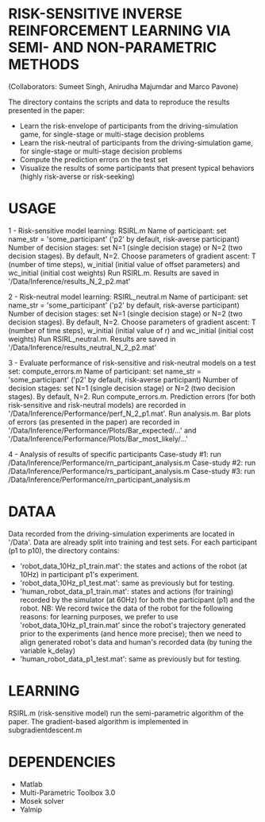 # RISK-SENSITIVE INVERSE REINFORCEMENT LEARNING VIA SEMI- AND NON-PARAMETRIC METHODS 
(Collaborators: Sumeet Singh, Anirudha Majumdar and Marco Pavone)

The directory contains the scripts and data to reproduce the results presented in the paper:
- Learn the risk-envelope of participants from the driving-simulation game, for single-stage or multi-stage decision problems
- Learn the risk-neutral of participants from the driving-simulation game, for single-stage or multi-stage decision problems
- Compute the prediction errors on the test set
- Visualize the results of some participants that present typical behaviors (highly risk-averse or risk-seeking)


# USAGE

1 - Risk-sensitive model learning: RSIRL.m
	Name of participant: set name_str = 'some_participant' ('p2' by default, risk-averse participant)
	Number of decision stages: set N=1 (single decision stage) or N=2 (two decision stages). By default, N=2.
	Choose parameters of gradient ascent: T (number of time steps), w_initial (initial value of offset parameters) and wc_initial (initial cost weights) 
	Run RSIRL.m. Results are saved in '/Data/Inference/results_N_2_p2.mat'

2 - Risk-neutral model learning: RSIRL_neutral.m
	Name of participant: set name_str = 'some_participant' ('p2' by default, risk-averse participant)
	Number of decision stages: set N=1 (single decision stage) or N=2 (two decision stages). By default, N=2.
	Choose parameters of gradient ascent: T (number of time steps), w_initial (initial value of r) and wc_initial (initial cost weights) 
	Run RSIRL_neutral.m. Results are saved in '/Data/Inference/results_neutral_N_2_p2.mat'

3 - Evaluate performance of risk-sensitive and risk-neutral models on a test set: compute_errors.m
	Name of participant: set name_str = 'some_participant' ('p2' by default, risk-averse participant)
	Number of decision stages: set N=1 (single decision stage) or N=2 (two decision stages). By default, N=2.
	Run compute_errors.m. Prediction errors (for both risk-sensitive and risk-neutral models) are recorded in '/Data/Inference/Performance/perf_N_2_p1.mat'.
	Run analysis.m. Bar plots of errors (as presented in the paper) are recorded in '/Data/Inference/Performance/Plots/Bar_expected/...' and '/Data/Inference/Performance/Plots/Bar_most_likely/...'

4 - Analysis of results of specific participants
	Case-study #1: run /Data/Inference/Performance/rn_participant_analysis.m
	Case-study #2: run /Data/Inference/Performance/rs_participant_analysis.m
	Case-study #3: run /Data/Inference/Performance/rn_participant_analysis.m


# DATAA

Data recorded from the driving-simulation experiments are located in '/Data'. Data are already split into training and test sets.
For each participant (p1 to p10), the directory contains:
- 'robot_data_10Hz_p1_train.mat': the states and actions of the robot (at 10Hz) in participant p1's experiment.
- 'robot_data_10Hz_p1_test.mat': same as previously but for testing.
- 'human_robot_data_p1_train.mat': states and actions (for training) recorded by the simulator (at 60Hz) for both the participant (p1) and the robot. 
NB: We record twice the data of the robot for the following reasons: for learning purposes, we prefer to use 'robot_data_10Hz_p1_train.mat' since the robot's trajectory generated prior to the experiments (and hence more precise); then we need to align generated robot's data and human's recorded data (by tuning the variable k_delay)
- 'human_robot_data_p1_test.mat': same as previously but for testing.

# LEARNING

RSIRL.m (risk-sensitive model) run the semi-parametric algorithm of the paper. 
The gradient-based algorithm is implemented in subgradientdescent.m


# DEPENDENCIES

- Matlab
- Multi-Parametric Toolbox 3.0
- Mosek solver
- Yalmip 
